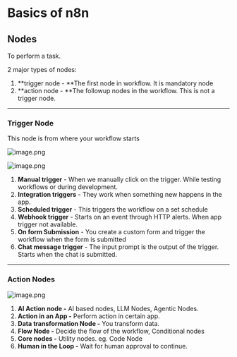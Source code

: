 # Basics of n8n

## Nodes
To perform a task.



2 major types of nodes:

1. **trigger node - **The first node in workflow. It is mandatory node
2. **action node - **The followup nodes in the workflow. This is not a trigger node.


---

### Trigger Node
This node is from where your workflow starts



![image.png](https://eraser.imgix.net/workspaces/fgq5DbDNQLz2BKDWSKTx/0yDRqZMpHlMykPfk32FEwhZnFFC3/osedWoH2d0pNge5L5IP7G.png?ixlib=js-3.7.0 "image.png")

![image.png](https://eraser.imgix.net/workspaces/fgq5DbDNQLz2BKDWSKTx/0yDRqZMpHlMykPfk32FEwhZnFFC3/kIvM-QsHiII1uGrgWlbjX.png?ixlib=js-3.7.0 "image.png")



1. **Manual trigger** - When we manually click on the trigger. While testing workflows or during development.
2. **Integration triggers** - They work when something new happens in the app.
3. **Scheduled trigger** - This triggers the workflow on a set schedule
4. **Webhook trigger** - Starts on an event through HTTP alerts. When app trigger not available.
5. **On form Submission** - You create a custom form and trigger the workflow when the form is submitted
6. **Chat message trigger** - The input prompt is the output of the trigger. Starts when the chat is submitted.


---

### Action Nodes


![image.png](https://eraser.imgix.net/workspaces/fgq5DbDNQLz2BKDWSKTx/0yDRqZMpHlMykPfk32FEwhZnFFC3/huCV3Q_6YIoFKDvC3oLxT.png?ixlib=js-3.7.0 "image.png")



1. **AI Action node -** AI based nodes, LLM Nodes, Agentic Nodes.
2. **Action in an App -** Perform action in certain app.
3. **Data transformation Node -** You transform data.
4. **Flow Node -** Decide the flow of the workflow, Conditional nodes
5. **Core nodes -** Utility nodes. eg. Code Node
6. **Human in the Loop -** Wait for human approval to continue.


